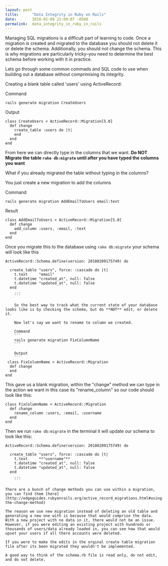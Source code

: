 ```yaml
---
layout: post
title:      "Data Integrity in Ruby on Rails"
date:       2018-02-09 21:09:07 -0500
permalink:  data_integrity_in_ruby_in_rails
---
```



Managing SQL migrations is a difficult part of learning to code. Once a migration is created and migrated to the database you should not delete it or delete the schema. Additionally, you should not change the schema. This is why migrations are particularly tricky–you need to determine the best schema before working with it in practice.

Lets go through some common commads and SQL code to use when building out a database without comprimising its integrity.

Creating a blank table called 'users' using ActiveRecord:

Command
```
rails generate migration CreateUsers
```

Output
```
class CreateUsers < ActiveRecord::Migration[5.0]
  def change
    create_table :users do |t|
    end
  end
end
```

From here we can directly type in the columns that we want. 
**Do NOT Migrate the table ```rake db:migrate``` until after you have typed the columns you want**

What if you already migrated the table without typing in the columns?

You just create a new migration to add the columns 

Command
```
rails generate migration AddEmailToUsers email:text
```

Result
```
class AddEmailToUsers < ActiveRecord::Migration[5.0]
  def change
    add_column :users, :email, :text
  end
end
```

Once you migrate this to the database using ```rake db:migrate``` your schema will look like this

```
ActiveRecord::Schema.define(version: 20180209175749) do

  create_table "users", force: :cascade do |t|
    t.text     "email"
    t.datetime "created_at", null: false
    t.datetime "updated_at", null: false
  end
	...
	```
	
	So the best way to track what the current state of your database looks like is by checking the schema, but do **NOT** edit, or delete it.
	
	Now let's say we want to rename to column we created.
	
	Command
	```
	rails generate migration FixColumnName
	```
	
	Output
	```
 class FixColumnName < ActiveRecord::Migration
  def change
  end
end
```

This gave us a blank migration, within the "change" method we can type in the action we want in this case its "rename_column" so our code should look like this:

```
class FixColumnName < ActiveRecord::Migration
  def change
    rename_column :users, :email, :username
  end
end
```

Then we run ```rake db:migrate``` in the terminal it will update our schema to look like this:

```
ActiveRecord::Schema.define(version: 20180209175749) do

  create_table "users", force: :cascade do |t|
    t.text     **"username"**
    t.datetime "created_at", null: false
    t.datetime "updated_at", null: false
  end
	...
	```

There are a bunch of change methods you can use within a migration, you can find them [here](http://edgeguides.rubyonrails.org/active_record_migrations.html#using-the-change-method)
	
The reason we use new migration instead of deleting an old table and generating a new one with is because that would comprise the data. With a new project with no data in it, there would not be an issue. However, if you were editing an existing project with hundreds or thousands of users/data already loaded in, you can see how that would upset your users if all there accounts were deleted. 

If you were to make the edits in the orginal create table migration file after its been migrated they wouldn't be implemented.

A good way to think of the schema.rb file is read only, do not edit, and do not delete.


	

